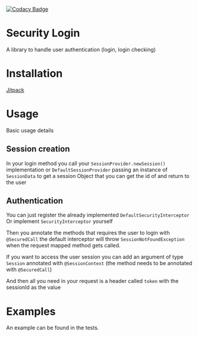 [![Codacy Badge](https://api.codacy.com/project/badge/Grade/61d02e4a900f444f9cbf3731a022a927)](https://www.codacy.com/manual/MouamleH/security-login?utm_source=github.com&amp;utm_medium=referral&amp;utm_content=MouamleH/security-login&amp;utm_campaign=Badge_Grade)
# Security Login
A library to handle user authentication (login, login checking)

# Installation
[Jitpack](https://jitpack.io/#MouamleH/security-login/0.0.1-beta)

# Usage
Basic usage details

## Session creation
In your login method you call your `SessionProvider.newSession()` implementation or `DefaultSessionProvider`
passing an instance of `SessionData` to get a session Object that you can get the id of and return to the user

## Authentication
You can just register the already implemented `DefaultSecurityInterceptor` <br>
Or implement `SecurityInterceptor` yourself 

Then you annotate the methods that requires the user to login with `@SecuredCall`
the default interceptor will throw `SessionNotFoundException` 
when the request mapped method gets called.

If you want to access the user session you can add 
an argument of type `Session` annotated with `@SessionContext` 
(the method needs to be annotated with `@SecuredCall`)

And then all you need in your request is a header called `token` with the sessionId as the value

# Examples
An example can be found in the tests.

